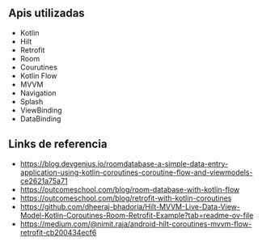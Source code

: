 ## Apis utilizadas
* Kotlin
* Hilt
* Retrofit
* Room
* Courutines
* Kotlin Flow
* MVVM
* Navigation
* Splash
* ViewBinding
* DataBinding
  
## Links de referencia
* https://blog.devgenius.io/roomdatabase-a-simple-data-entry-application-using-kotlin-coroutines-coroutine-flow-and-viewmodels-ce2621a75a71
* https://outcomeschool.com/blog/room-database-with-kotlin-flow
* https://outcomeschool.com/blog/retrofit-with-kotlin-coroutines
* https://github.com/dheeraj-bhadoria/Hilt-MVVM-Live-Data-View-Model-Kotlin-Coroutines-Room-Retrofit-Example?tab=readme-ov-file
* https://medium.com/@nimit.raja/android-hilt-coroutines-mvvm-flow-retrofit-cb200434ecf6
